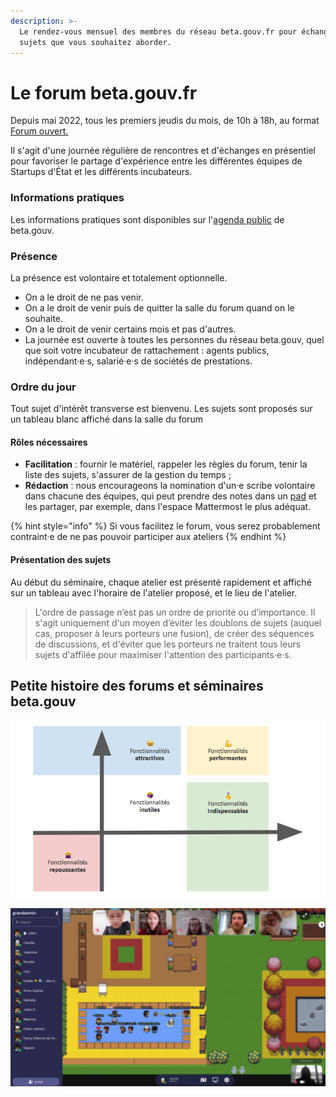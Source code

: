 ```yaml
---
description: >-
  Le rendez-vous mensuel des membres du réseau beta.gouv.fr pour échanger les
  sujets que vous souhaitez aborder.
---
```


# Le forum beta.gouv.fr

Depuis mai 2022, tous les premiers jeudis du mois, de 10h à 18h, au format [Forum ouvert.](https://fr.wikipedia.org/wiki/M%C3%A9thodologie\_Forum\_Ouvert)

Il s'agit d'une journée régulière de rencontres et d'échanges en présentiel pour favoriser le partage d'expérience entre les différentes équipes de Startups d'État et les différents incubateurs.

### Informations pratiques

Les informations pratiques sont disponibles sur l'[agenda public](https://calendar.google.com/calendar/u/0?cid=MGllb25xYXAxcjVqZWFsNXVnZXVob292bGdAZ3JvdXAuY2FsZW5kYXIuZ29vZ2xlLmNvbQ) de beta.gouv.

### Présence

La présence est volontaire et totalement optionnelle.

* On a le droit de ne pas venir.
* On a le droit de venir puis de quitter la salle du forum quand on le souhaite.
* On a le droit de venir certains mois et pas d'autres.
* La journée est ouverte à toutes les personnes du réseau beta.gouv, quel que soit votre incubateur de rattachement : agents publics, indépendant·e·s, salarié·e·s de sociétés de prestations.

### Ordre du jour

Tout sujet d'intérêt transverse est bienvenu. Les sujets sont proposés sur un tableau blanc affiché dans la salle du forum

#### Rôles nécessaires

* **Facilitation** : fournir le matériel, rappeler les règles du forum, tenir la liste des sujets, s'assurer de la gestion du temps ;
* **Rédaction** : nous encourageons la nomination d'un·e scribe volontaire dans chacune des équipes, qui peut prendre des notes dans un [pad](../../jutilise-les-outils-de-la-communaute/pad.md) et les partager, par exemple, dans l'espace Mattermost le plus adéquat.

{% hint style="info" %}
Si vous facilitez le forum, vous serez probablement contraint·e de ne pas pouvoir participer aux ateliers
{% endhint %}

#### Présentation des sujets

Au début du séminaire, chaque atelier est présenté rapidement et affiché sur un tableau avec l'horaire de l'atelier proposé, et le lieu de l'atelier.

> L'ordre de passage n’est pas un ordre de priorité ou d’importance. Il s'agit uniquement d'un moyen d’éviter les doublons de sujets (auquel cas, proposer à leurs porteurs une fusion), de créer des séquences de discussions, et d'éviter que les porteurs ne traitent tous leurs sujets d'affilée pour maximiser l'attention des participants·e·s.

## Petite histoire des forums et séminaires beta.gouv

![Un séminaire (ancêtre du Forum beta.gouv) dans les anciens locaux du SGMAP en 2017](<../../../.gitbook/assets/image (1).png>)

![Le séminaire beta.gouv.fr sur Gather.Town pendant la période du Covid (2020-2021)](<../../../.gitbook/assets/image (14) (1).png>)
